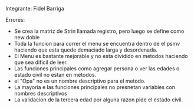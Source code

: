 
Integrante:
Fidel Barriga

Errores:
* Se crea la matriz de Strin llamada registro, pero luego se define como new doble
* Toda la funcion para correr el menu se encuentra dentro de el psmv haciendo que esta quede demaciado larga y desordenada.
* El Menu es bastante mejorable y no esta dividido en metodos haciendo que sea dificil de leer.
* Las funciones principales como agregar persona o ver las edades o estado civil no estan en metodos.
* el "Opa" no es un nombre descriptivo para el metodo.
* La mayoria e las funciones principales no presnetan variables con nombres descriptivos
* La validacion de la tercera edad por alguna razon pide el estado civil.

